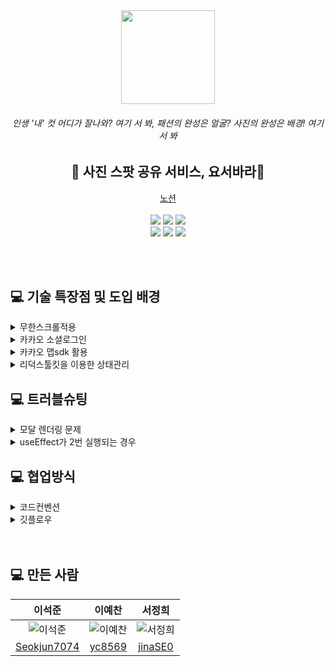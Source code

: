 <div align="center">
  <img src="https://user-images.githubusercontent.com/109025674/193523365-e4c205bb-150f-4ad5-97b2-9377a9ac69e1.PNG" width="150">   <h6>인생 '내' 컷 어디가 잘나와? 여기 서 봐, 패션의 완성은 얼굴? 사진의 완성은 배경! 여기 서 봐</h6>
  <h2>📸 사진 스팟 공유 서비스, 요서바라📸</h2>
  <a href="https://www.notion.so/2-b2a83adc547f456fa02222cad3e04a44">노션</a>　
  <br></br>
</div>
<div align="center">  
  <img src="https://img.shields.io/badge/styled--components-DB7093?style=for-the-badge&logo=styled-components&logoColor=white">
  <img src ="https://img.shields.io/badge/Redux-593D88?style=for-the-badge&logo=redux&logoColor=white">
  <img src ="https://img.shields.io/badge/Material--UI-0081CB?style=for-the-badge&logo=material-ui&logoColor=white">
</div>

<div align="center">
  <img src="https://img.shields.io/badge/React-20232A?style=for-the-badge&logo=react&logoColor=61DAFB">
  <img src="https://img.shields.io/badge/json%20web%20tokens-323330?style=for-the-badge&logo=json-web-tokens&logoColor=pink"> 
  <img src ="https://img.shields.io/badge/Amazon_AWS-232F3E?style=for-the-badge&logo=amazon-aws&logoColor=white">
</div>

<br></br>
## 💻 기술 특장점 및 도입 배경
<details>
<summary>무한스크롤적용</summary>
사진을 공유하는 서비스이기때문에 페이지네이션보다 무한스크롤이 유저가 더 편하게 사진을 볼 수 있다고 판단했어요.
</details>
<details>
<summary>카카오 소셜로그인</summary>
사용자 편의성를 고려하여 카카오 소셜로그인을 도입했어요.
</details>
<details>
<summary>카카오 맵sdk 활용</summary>
카카오 맵이 국내 사용자에게 구글맵보다 적합하다고 판단했고,
카카오 로그인과 같은 API KEY로 관리하기 위해 선택했어요.
</details>
<details>
<summary>리덕스툴킷을 이용한 상태관리</summary>
현재의 프로젝트 규모로는 props drilling도 적고 
관리하는 상태가 많지 않아 전역으로 상태관리를 하지 않아도 되지만
향후 유지보수의 측면에서 데이터를 전역관리하는 것이 유리하다고 판단했어요.
</details>

## 💻 트러블슈팅
<details>
<summary> 모달 렌더링 문제 </summary>
<div display="flex">
<img src="https://user-images.githubusercontent.com/109025674/194463278-58b74987-135e-44c2-9e76-4401bbdfc959.png"  height="200px" width="300px"/>
<p> 기존에 모달창을 공용컴포넌트로 만들 때 모달을 열고 닫는 state와 css의 display속성을 사용하여 구현했었습니다. 하지만 현재 프로젝트에서 모달창을 게시물의 상세정보를 보여주는 용도로 사용하며 모달 내부에 게시물 정보, 게시물에 대한 댓글 등의 정보가 들어가면서 문제가 발생했습니다. 여러개의 게시물을 렌더링하며 화면에 보이진 않지만 모달 컴포넌트도 여러번 렌더링될뿐더러 모달 안에 들어가는 children컴포넌트의 상태도 초기화가 되지않는 문제가 생겼습니다. 
</p>
<img src="https://user-images.githubusercontent.com/109025674/194465043-21d3044d-acde-4912-9156-7d5ea5c1b354.png" height="200px" width="300px"/>
<p>
앞서 말씀드린 문제를 해결하기위해 모달을 열고 닫는 방식을 수정했습니다. 기존의 CSS를 활용한 방식에서 모달의 생성여부를 정하는 state를 통해 조건부 렌더링을 하면서 유저가 게시물의 미리보기를 클릭하는 등의 액션이 일어났을 경우에만 모달이 렌더링 되도록 수정했습니다.조건부 렌더링을 통해 불필요한 렌더링을 줄이고 children 컴포넌트의 상태값이 리액트이 생명주기를 따라 모달이 닫히면 초기화 되도록 만들었습니다.
</p>
</div>
</details>
<details>
<summary> useEffect가 2번 실행되는 경우 </summary>
<div >
<img src=""/>
</div>
</details>


## 💻 협업방식
<details>
<summary>코드컨벤션</summary>
<ul>
<li> 컴포넌트 : PascalCase </li>
<li> 함수 : camelCase </li>
<li>변수 : camelCase</li>
<li> 폴더명 : 소문자</li>
</ul>
</details>
<details>
<summary>깃플로우</summary>
각자 작업할 브랜치 생성 ➜ dev 브랜치 생성 ➜ 이상없으면 master에 병합
</details>
<br></br>


## 💻 만든 사람
| 이석준 | 이예찬 | 서정희|
|:-----------:|:-----------:|:-----------:|
| ![이석준](https://user-images.githubusercontent.com/109025674/193542311-15be2f67-ccbb-4383-8c74-2ca9da505ecd.png)|![이예찬](https://user-images.githubusercontent.com/109025674/193542349-5cff393d-570a-4918-9674-258e0b371c88.png)|![서정희](https://user-images.githubusercontent.com/109025674/193542379-6bd3276d-5304-456f-9cb0-942815ea19ad.png)|
|[Seokjun7074](https://github.com/Seokjun7074) | [yc8569](https://github.com/yc8569) | [jinaSE0](https://github.com/jinaSE0) | 


